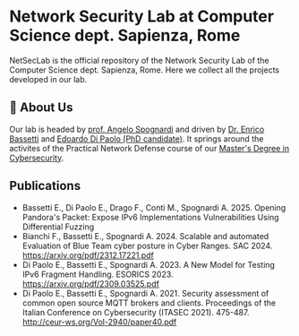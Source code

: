 # Network Security Lab at Computer Science dept. Sapienza, Rome
NetSecLab is the official repository of the Network Security Lab of the Computer Science dept. Sapienza, Rome. Here we collect all the projects developed in our lab.

## 🚀 About Us
Our lab is headed by [prof. Angelo Spognardi](https://angelospognardi.site.uniroma1.it/) and driven by [Dr. Enrico Bassetti](https://www.enricobassetti.it) and [Edoardo Di Paolo (PhD candidate)](https://aedoardo.github.io). It springs around the activites of the Practical Network Defense course of our [Master's Degree in Cybersecurity](https://corsidilaurea.uniroma1.it/en/corso/2023/29389/home).

## Publications

- Bassetti E., Di Paolo E., Drago F., Conti M., Spognardi A. 2025. Opening Pandora's Packet: Expose IPv6 Implementations Vulnerabilities Using Differential Fuzzing
- Bianchi F., Bassetti E., Spognardi A. 2024. Scalable and automated Evaluation of Blue Team cyber posture in Cyber Ranges. SAC 2024. https://arxiv.org/pdf/2312.17221.pdf
- Di Paolo E., Bassetti E., Spognardi A. 2023. A New Model for Testing IPv6 Fragment Handling. ESORICS 2023. https://arxiv.org/pdf/2309.03525.pdf
- Di Paolo E., Bassetti E., Spognardi A. 2021. Security assessment of common open source MQTT brokers and clients. Proceedings of the Italian Conference on Cybersecurity (ITASEC 2021). 475-487. http://ceur-ws.org/Vol-2940/paper40.pdf
